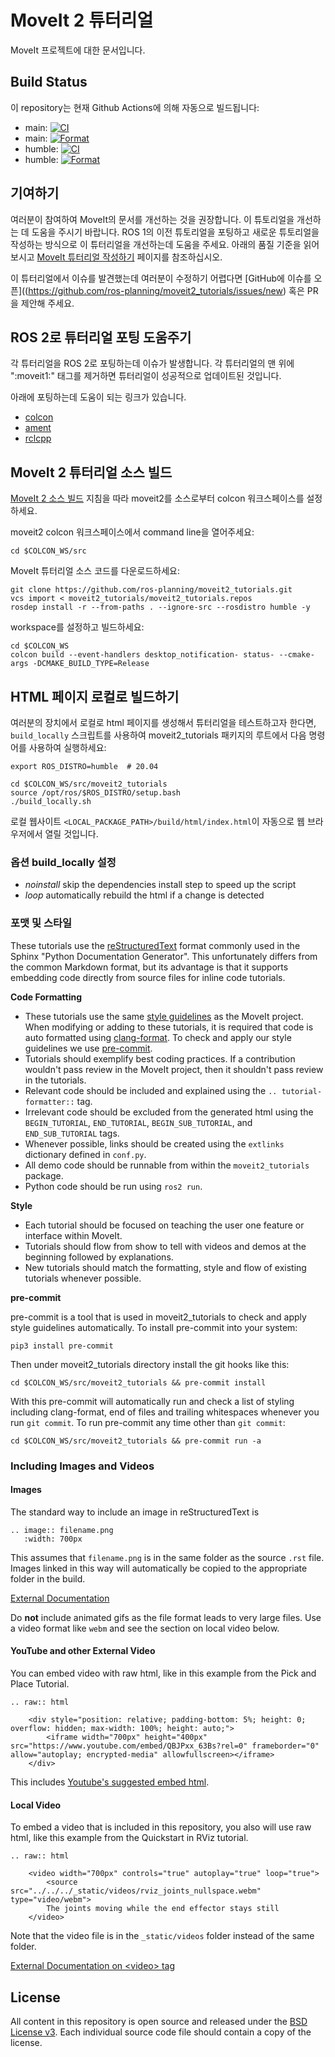 # MoveIt 2 튜터리얼

MoveIt 프로젝트에 대한 문서입니다.

## Build Status

이 repository는 현재 Github Actions에 의해 자동으로 빌드됩니다:

- main: [![CI](https://github.com/ros-planning/moveit2_tutorials/actions/workflows/ci.yaml/badge.svg?branch=main)](https://github.com/ros-planning/moveit2_tutorials/actions/workflows/ci.yaml?query=branch%3Amain)
- main: [![Format](https://github.com/ros-planning/moveit2_tutorials/actions/workflows/format.yml/badge.svg?branch=main)](https://github.com/ros-planning/moveit2_tutorials/actions/workflows/format.yml?query=branch%3Amain)
- humble: [![CI](https://github.com/ros-planning/moveit2_tutorials/actions/workflows/ci.yaml/badge.svg?branch=humble)](https://github.com/ros-planning/moveit2_tutorials/actions/workflows/ci.yaml?query=branch%3Ahumble)
- humble: [![Format](https://github.com/ros-planning/moveit2_tutorials/actions/workflows/format.yml/badge.svg?branch=humble)](https://github.com/ros-planning/moveit2_tutorials/actions/workflows/format.yml?query=branch%3Ahumble)

## 기여하기

여러분이 참여하여 MoveIt의 문서를 개선하는 것을 권장합니다. 이 튜토리얼을 개선하는 데 도움을 주시기 바랍니다. ROS 1의 이전 튜토리얼을 포팅하고 새로운 튜토리얼을 작성하는 방식으로 이 튜터리얼을 개선하는데 도움을 주세요. 아래의 품질 기준을 읽어보시고 [MoveIt 튜터리얼 작성하기](https://moveit.picknik.ai/main/doc/how_to_contribute/how_to_write_tutorials.html) 페이지를 참조하십시오.

이 튜터리얼에서 이슈를 발견했는데 여러분이 수정하기 어렵다면 [GitHub에 이슈를 오픈]((https://github.com/ros-planning/moveit2_tutorials/issues/new) 혹은 PR을 제안해 주세요.

## ROS 2로 튜터리얼 포팅 도움주기

각 튜터리얼을 ROS 2로 포팅하는데 이슈가 발생합니다. 각 튜터리얼의 맨 위에 ":moveit1:" 태그를 제거하면 튜터리얼이 성공적으로 업데이트된 것입니다.

아래에 포팅하는데 도움이 되는 링크가 있습니다.

* [colcon](https://colcon.readthedocs.io/en/released/user/how-to.html)
* [ament](https://index.ros.org/doc/ros2/Tutorials/Ament-CMake-Documentation/)
* [rclcpp](https://docs.ros2.org/latest/api/rclcpp/index.html)


## MoveIt 2 튜터리얼 소스 빌드

[MoveIt 2 소스 빌드](https://moveit.ros.org/install-moveit2/source/) 지침을 따라 moveit2를 소스로부터 colcon 워크스페이스를 설정하세요.

moveit2 colcon 워크스페이스에서 command line을 열어주세요:

    cd $COLCON_WS/src

MoveIt 튜터리얼 소스 코드를 다운로드하세요:

    git clone https://github.com/ros-planning/moveit2_tutorials.git
    vcs import < moveit2_tutorials/moveit2_tutorials.repos
    rosdep install -r --from-paths . --ignore-src --rosdistro humble -y

workspace를 설정하고 빌드하세요:

    cd $COLCON_WS
    colcon build --event-handlers desktop_notification- status- --cmake-args -DCMAKE_BUILD_TYPE=Release

## HTML 페이지 로컬로 빌드하기

여러분의 장치에서 로컬로 html 페이지를 생성해서 튜터리얼을 테스트하고자 한다면, ``build_locally`` 스크립트를 사용하여 moveit2_tutorials 패키지의 루트에서 다음 명령어를 사용하여 실행하세요:

    export ROS_DISTRO=humble  # 20.04

    cd $COLCON_WS/src/moveit2_tutorials
    source /opt/ros/$ROS_DISTRO/setup.bash
    ./build_locally.sh

로컬 웹사이트 ``<LOCAL_PACKAGE_PATH>/build/html/index.html``이 자동으로 웹 브라우저에서 열릴 것입니다.

### 옵션 build_locally 설정

 - *noinstall* skip the dependencies install step to speed up the script
 - *loop* automatically rebuild the html if a change is detected

### 포맷 및 스타일

These tutorials use the [reStructuredText](http://www.sphinx-doc.org/en/stable/rest.html) format commonly used in the Sphinx "Python Documentation Generator". This unfortunately differs from the common Markdown format, but its advantage is that it supports embedding code directly from source files for inline code tutorials.

**Code Formatting**

* These tutorials use the same [style guidelines](http://moveit.ros.org/documentation/contributing/code/) as the MoveIt project. When modifying or adding to these tutorials, it is required that code is auto formatted using [clang-format](http://moveit.ros.org/documentation/contributing/code/). To check and apply our style guidelines we use [pre-commit](https://pre-commit.com/).
* Tutorials should exemplify best coding practices. If a contribution wouldn't pass review in the MoveIt project, then it shouldn't pass review in the tutorials.
* Relevant code should be included and explained using the ``.. tutorial-formatter::`` tag.
* Irrelevant code should be excluded from the generated html using the ``BEGIN_TUTORIAL``, ``END_TUTORIAL``, ``BEGIN_SUB_TUTORIAL``, and ``END_SUB_TUTORIAL`` tags.
* Whenever possible, links should be created using the ``extlinks`` dictionary defined in ``conf.py``.
* All demo code should be runnable from within the ``moveit2_tutorials`` package.
* Python code should be run using ``ros2 run``.

**Style**

* Each tutorial should be focused on teaching the user one feature or interface within MoveIt.
* Tutorials should flow from show to tell with videos and demos at the beginning followed by explanations.
* New tutorials should match the formatting, style and flow of existing tutorials whenever possible.

**pre-commit**

pre-commit is a tool that is used in moveit2_tutorials to check and apply style guidelines automatically. To install pre-commit into your system:

    pip3 install pre-commit

Then under moveit2_tutorials directory install the git hooks like this:

    cd $COLCON_WS/src/moveit2_tutorials && pre-commit install

With this pre-commit will automatically run and check a list of styling including clang-format, end of files and trailing whitespaces whenever you run `git commit`. To run pre-commit any time other than `git commit`:

    cd $COLCON_WS/src/moveit2_tutorials && pre-commit run -a

### Including Images and Videos
#### Images
The standard way to include an image in reStructuredText is
```
.. image:: filename.png
   :width: 700px
```

This assumes that `filename.png` is in the same folder as the source `.rst` file. Images linked in this way will automatically be copied to the appropriate folder in the build.

[External Documentation](https://sublime-and-sphinx-guide.readthedocs.io/en/latest/images.html)

Do **not** include animated gifs as the file format leads to very large files. Use a video format like `webm` and see the section on local video below.

#### YouTube and other External Video
You can embed video with raw html, like in this example from the Pick and Place Tutorial.
```
.. raw:: html

    <div style="position: relative; padding-bottom: 5%; height: 0; overflow: hidden; max-width: 100%; height: auto;">
        <iframe width="700px" height="400px" src="https://www.youtube.com/embed/QBJPxx_63Bs?rel=0" frameborder="0" allow="autoplay; encrypted-media" allowfullscreen></iframe>
    </div>
```
This includes [Youtube's suggested embed html](https://support.google.com/youtube/answer/171780?hl=en).

#### Local Video
To embed a video that is included in this repository, you also will use raw html, like this example from the Quickstart in RViz tutorial.

```
.. raw:: html

    <video width="700px" controls="true" autoplay="true" loop="true">
        <source src="../../../_static/videos/rviz_joints_nullspace.webm" type="video/webm">
        The joints moving while the end effector stays still
    </video>
```

Note that the video file is in the `_static/videos` folder instead of the same folder.

[External Documentation on &lt;video&gt; tag](https://developer.mozilla.org/en-US/docs/Web/HTML/Element/video)

## License

All content in this repository is open source and released under the [BSD License v3](https://opensource.org/licenses/BSD-3-Clause). Each individual source code file should contain a copy of the license.
